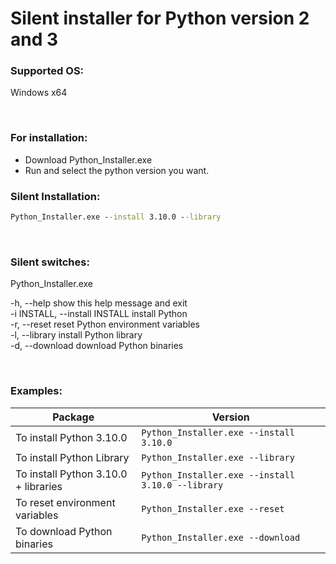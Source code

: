# Silent installer for Python version 2 and 3

### Supported OS:
Windows x64

<br>

### For installation:
* Download Python_Installer.exe
* Run and select the python version you want.

### Silent Installation:
```cmd
Python_Installer.exe --install 3.10.0 --library
```

<br>  

### Silent switches:
Python_Installer.exe

-h, --help            show this help message and exit  
-i INSTALL, --install INSTALL
                      install Python  
-r, --reset           reset Python environment variables  
-l, --library         install Python library  
-d, --download        download Python binaries  

<br>  

### Examples:  
| Package |Version |
| ---          |     ---      |
| To install Python 3.10.0 | `Python_Installer.exe --install 3.10.0` |
| To install Python Library | `Python_Installer.exe --library` |
| To install Python 3.10.0 + libraries | `Python_Installer.exe --install 3.10.0 --library` |
| To reset environment variables | `Python_Installer.exe --reset` |
| To download Python binaries | `Python_Installer.exe --download` |
